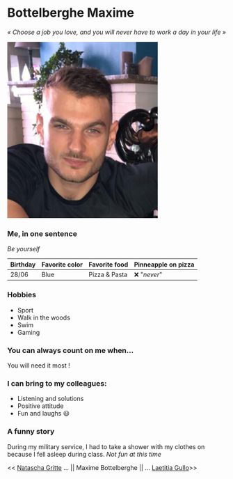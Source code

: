 # Bottelberghe Maxime

*« Choose a job you love, and you will never have to work a day in your life »*

![](https://github.com/Maxime-Bott/markdown-challenge/blob/master/me.jpg?raw=true)

### Me, in one sentence
*Be yourself*


| Birthday | Favorite color | Favorite food | Pinneapple on pizza     |
| -------- | -------------- | ------------- | ----------------------- |
| 28/06    | Blue           | Pizza & Pasta |    :x: "*never*"        |

### Hobbies
- Sport
- Walk in the woods
- Swim
- Gaming

### You can always count on me when...
You will need it most !

### I can bring to my colleagues: 
- Listening and solutions
- Positive attitude
- Fun and laughs :smiley:

### A funny story

During my military service, I had to take a shower with my clothes on because I fell asleep during class.
*Not fun at this time*



<< [Natascha Gritte](https://github.com/Dhaibuna/markdown-challenge) ... || Maxime Bottelberghe || ... [Laetitia Gullo](https://github.com/LaetitiaGullo/markdown-challenge)>>
